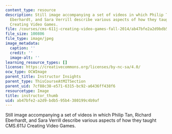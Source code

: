 ```yaml
---
content_type: resource
description: Still image accompanying a set of videos in which Philip Tan, Richard
  Eberhardt, and Sara Verrill describe various aspects of how they taught CMS.611J
  Creating Video Games.
file: /courses/cms-611j-creating-video-games-fall-2014/ab47bfe2a2d9bdb595b4380199c4b9af_instructor_thumb.jpg
file_size: 100806
file_type: image/jpeg
image_metadata:
  caption: ''
  credit: ''
  image-alt: ''
learning_resource_types: []
license: https://creativecommons.org/licenses/by-nc-sa/4.0/
ocw_type: OCWImage
parent_title: Instructor Insights
parent_type: ThisCourseAtMITSection
parent_uid: 7cf88c38-e571-6315-bc92-a6436ff438f6
resourcetype: Image
title: instructor_thumb
uid: ab47bfe2-a2d9-bdb5-95b4-380199c4b9af
---
```

Still image accompanying a set of videos in which Philip Tan, Richard Eberhardt, and Sara Verrill describe various aspects of how they taught CMS.611J Creating Video Games.
